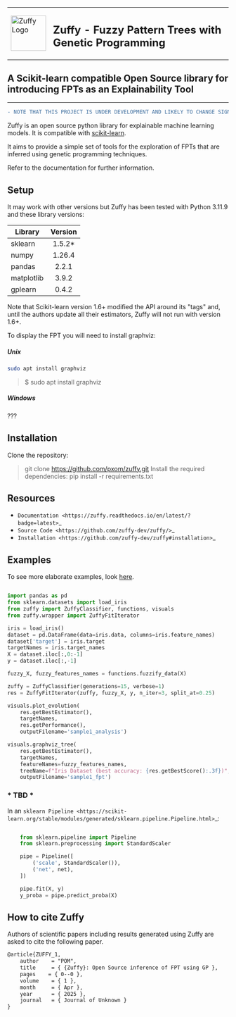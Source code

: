 <table><tr><td><img style="float:left;padding-right:0px;vertical-align:top;border:none" src="https://raw.githubusercontent.com/pxom/zuffy/master/assets/zuffy_logo_small_nb_gr.png" alt="Zuffy Logo" width="80"/></td><td><h2>Zuffy - Fuzzy Pattern Trees with Genetic Programming</h2></td></tr></table>



## A Scikit-learn compatible Open Source library for introducing FPTs as an Explainability Tool
------------------------------------------------------------------------------------------
<!-- 
![tests](https://github.com/scikit-learn-contrib/project-template/actions/workflows/python-app.yml/badge.svg)
[![codecov](https://codecov.io/gh/scikit-learn-contrib/project-template/graph/badge.svg?token=L0XPWwoPLw)](https://codecov.io/gh/scikit-learn-contrib/project-template)
![doc](https://github.com/scikit-learn-contrib/project-template/actions/workflows/deploy-gh-pages.yml/badge.svg)
-->
```diff
- NOTE THAT THIS PROJECT IS UNDER DEVELOPMENT AND LIKELY TO CHANGE SIGNIFICANTLY UNTIL THE FIRST RELEASE. USE AT YOUR OWN RISK.
```
Zuffy is an open source python library for explainable machine learning models.  It is compatible with [scikit-learn](https://scikit-learn.org).

It aims to provide a simple set of tools for the exploration of FPTs that are inferred using 
genetic programming techniques.

Refer to the documentation for further information.

## Setup

It may work with other versions but Zuffy has been tested with Python 3.11.9 and these library versions:

  Library    | Version  |
| ---------- | :------: |
| sklearn    | 1.5.2*   |
| numpy      | 1.26.4   |
| pandas     | 2.2.1    |
| matplotlib | 3.9.2    |
| gplearn    | 0.4.2    |

Note that Scikit-learn version 1.6+ modified the API around its "tags" and, until the authors update all their estimators, Zuffy will not run with version 1.6+.

To display the FPT you will need to install graphviz:

##### Unix
```bash 
sudo apt install graphviz
```

> $ sudo apt install graphviz

##### Windows
???


## Installation
Clone the repository:
> git clone https://github.com/pxom/zuffy.git
Install the required dependencies:
> pip install -r requirements.txt

## Resources

- `Documentation <https://zuffy.readthedocs.io/en/latest/?badge=latest>`_
- `Source Code <https://github.com/zuffy-dev/zuffy/>`_
- `Installation <https://github.com/zuffy-dev/zuffy#installation>`_

## Examples

To see more elaborate examples, look [here](<https://github.com/pxom/zuffy/tree/master/examples>).


```python

import pandas as pd
from sklearn.datasets import load_iris
from zuffy import ZuffyClassifier, functions, visuals
from zuffy.wrapper import ZuffyFitIterator

iris = load_iris()
dataset = pd.DataFrame(data=iris.data, columns=iris.feature_names)
dataset['target'] = iris.target
targetNames = iris.target_names
X = dataset.iloc[:,0:-1]
y = dataset.iloc[:,-1]

fuzzy_X, fuzzy_features_names = functions.fuzzify_data(X)

zuffy = ZuffyClassifier(generations=15, verbose=1)
res = ZuffyFitIterator(zuffy, fuzzy_X, y, n_iter=3, split_at=0.25)

visuals.plot_evolution(
    res.getBestEstimator(),
    targetNames,
    res.getPerformance(),
    outputFilename='sample1_analysis')

visuals.graphviz_tree(
    res.getBestEstimator(),
    targetNames,
    featureNames=fuzzy_features_names,
    treeName=f"Iris Dataset (best accuracy: {res.getBestScore():.3f})",
    outputFilename='sample1_fpt')
```

### * TBD *
In an `sklearn Pipeline <https://scikit-learn.org/stable/modules/generated/sklearn.pipeline.Pipeline.html>`_:

```python

    from sklearn.pipeline import Pipeline
    from sklearn.preprocessing import StandardScaler

    pipe = Pipeline([
        ('scale', StandardScaler()),
        ('net', net),
    ])

    pipe.fit(X, y)
    y_proba = pipe.predict_proba(X)
```


## How to cite Zuffy
Authors of scientific papers including results generated using Zuffy are asked to cite the following paper.

```xml
@article{ZUFFY_1, 
    author    = "POM",
    title     = { {Zuffy}: Open Source inference of FPT using GP },
    pages    = { 0--0 },
    volume    = { 1 },
    month     = { Apr },
    year      = { 2025 },
    journal   = { Journal of Unknown }
}
```
